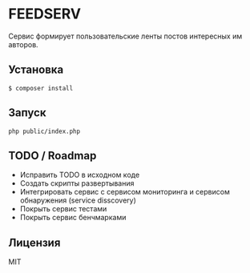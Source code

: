 # FEEDSERV

Сервис формирует пользовательские ленты постов интересных им авторов.

## Установка

```
$ composer install
```

## Запуск

```
php public/index.php
```

## TODO / Roadmap

* Исправить TODO в исходном коде
* Создать скрипты развертывания
* Интегрировать сервис с сервисом мониторинга и сервисом обнаружения (service disscovery)
* Покрыть сервис тестами
* Покрыть сервис бенчмарками

## Лицензия

MIT
